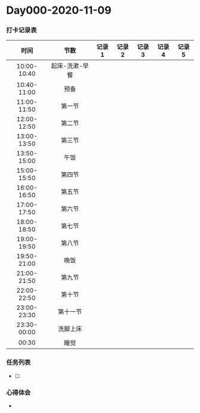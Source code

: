 # Day000-2020-11-09

### 打卡记录表

|    时间     |      节数      | 记录1 | 记录2 | 记录3 | 记录4 | 记录5 |
| :---------: | :------------: | ----- | ----- | ----- | ----- | ----- |
| 10:00-10:40 | 起床-洗漱-早餐 |       |       |       |       |       |
| 10:40-11:00 |      预备      |       |       |       |       |       |
| 11:00-11:50 |     第一节     |       |       |       |       |       |
| 12:00-12:50 |     第二节     |       |       |       |       |       |
| 13:00-13:50 |     第三节     |       |       |       |       |       |
| 13:50-15:00 |      午饭      |       |       |       |       |       |
| 15:00-15:50 |     第四节     |       |       |       |       |       |
| 16:00-16:50 |     第五节     |       |       |       |       |       |
| 17:00-17:50 |     第六节     |       |       |       |       |       |
| 18:00-18:50 |     第七节     |       |       |       |       |       |
| 19:00-19:50 |     第八节     |       |       |       |       |       |
| 19:50-21:00 |      晚饭      |       |       |       |       |       |
| 21:00-21:50 |     第九节     |       |       |       |       |       |
| 22:00-22:50 |     第十节     |       |       |       |       |       |
| 23:00-23:30 |    第十一节    |       |       |       |       |       |
| 23:30-00:00 |    洗脚上床    |       |       |       |       |       |
|    00:30    |      睡觉      |       |       |       |       |       |

### 任务列表

- [ ] 

### 心得体会

- 

